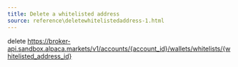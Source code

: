 ```yaml
---
title: Delete a whitelisted address
source: reference\deletewhitelistedaddress-1.html
---
```


delete https://broker-api.sandbox.alpaca.markets/v1/accounts/{account_id}/wallets/whitelists/{whitelisted_address_id}
